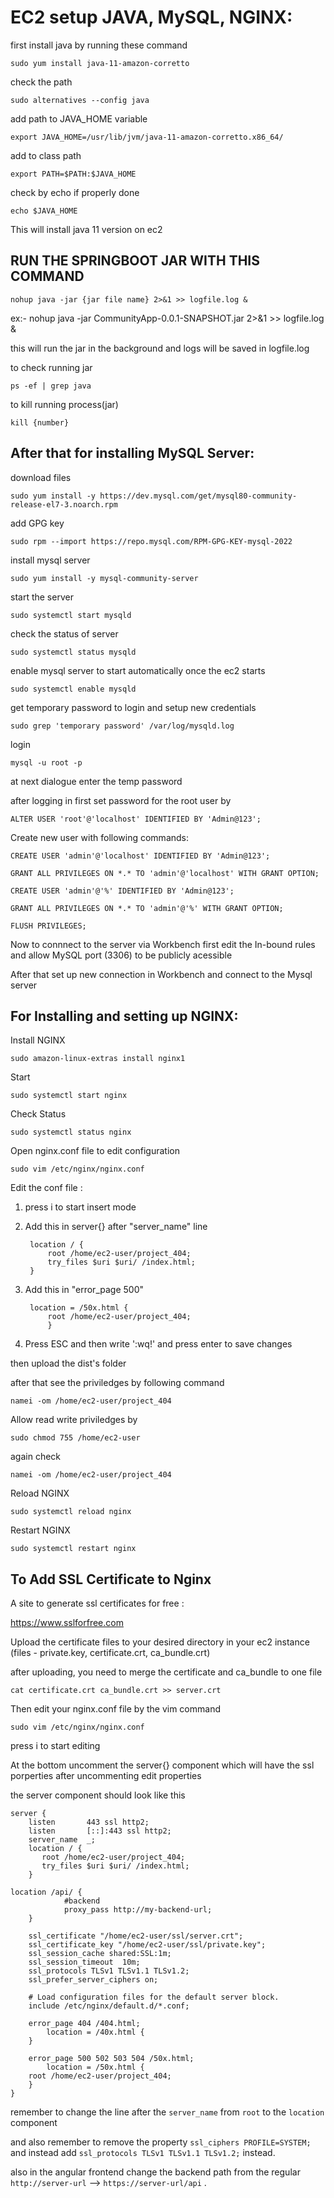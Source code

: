 # EC2 setup JAVA, MySQL, NGINX:

first install java by running these command

	sudo yum install java-11-amazon-corretto

check the path

	sudo alternatives --config java

add path to JAVA_HOME variable

	export JAVA_HOME=/usr/lib/jvm/java-11-amazon-corretto.x86_64/

add to class path

	export PATH=$PATH:$JAVA_HOME

check by echo if properly done

	echo $JAVA_HOME

This will install java 11 version on ec2


## RUN THE SPRINGBOOT JAR WITH THIS COMMAND

	nohup java -jar {jar file name} 2>&1 >> logfile.log &

ex:-	nohup java -jar CommunityApp-0.0.1-SNAPSHOT.jar 2>&1 >> logfile.log &

this will run the jar in the background and logs will be saved in logfile.log

to check running jar

	ps -ef | grep java

to kill running process(jar)

	kill {number}

## After that for installing MySQL Server:

download files

	sudo yum install -y https://dev.mysql.com/get/mysql80-community-release-el7-3.noarch.rpm

add GPG key

	sudo rpm --import https://repo.mysql.com/RPM-GPG-KEY-mysql-2022

install mysql server

	sudo yum install -y mysql-community-server

start the server

	sudo systemctl start mysqld

check the status of server

	sudo systemctl status mysqld

enable mysql server to start automatically once the ec2 starts

	sudo systemctl enable mysqld

get temporary password to login and setup new credentials

	sudo grep 'temporary password' /var/log/mysqld.log

login 

	mysql -u root -p

at next dialogue enter the temp password


after logging in 
first set password for the root user by

	ALTER USER 'root'@'localhost' IDENTIFIED BY 'Admin@123';

Create new user with following commands:

	CREATE USER 'admin'@'localhost' IDENTIFIED BY 'Admin@123';

	GRANT ALL PRIVILEGES ON *.* TO 'admin'@'localhost' WITH GRANT OPTION;

	CREATE USER 'admin'@'%' IDENTIFIED BY 'Admin@123';

	GRANT ALL PRIVILEGES ON *.* TO 'admin'@'%' WITH GRANT OPTION;

	FLUSH PRIVILEGES;

Now to connnect to the server via Workbench 
first edit the In-bound rules and allow MySQL port (3306) to be publicly acessible

After that set up new connection in Workbench and connect to the Mysql server

## For Installing and setting up NGINX:

Install NGINX

	sudo amazon-linux-extras install nginx1

Start 

	sudo systemctl start nginx

Check Status

	sudo systemctl status nginx

Open nginx.conf file to edit configuration

	sudo vim /etc/nginx/nginx.conf

Edit the conf file : 
	
1. press i to start insert mode

2. Add this in server{} after "server_name" line
 
		location / {
			root /home/ec2-user/project_404;
			try_files $uri $uri/ /index.html;
		}


3. Add this in "error_page 500"
 
		location = /50x.html {
			root /home/ec2-user/project_404;
        	}	

4. Press ESC and then write ':wq!' and press enter to save changes


then upload the dist's folder

after that see the priviledges by following command

	namei -om /home/ec2-user/project_404

Allow read write priviledges by

	sudo chmod 755 /home/ec2-user

again check 

	namei -om /home/ec2-user/project_404


Reload NGINX

	sudo systemctl reload nginx

Restart NGINX

	sudo systemctl restart nginx


## To Add SSL Certificate to Nginx

A site to generate ssl certificates for free :  

https://www.sslforfree.com


Upload the certificate files to your desired directory in your ec2 instance (files - private.key, certificate.crt, ca_bundle.crt)

after uploading, you need to merge the certificate and ca_bundle to one file

	cat certificate.crt ca_bundle.crt >> server.crt

Then edit your nginx.conf file by the vim command

	sudo vim /etc/nginx/nginx.conf

 press i to start editing

 At the bottom uncomment the server{} component which will have the ssl porperties
 after uncommenting edit properties

 the server component should look like this

 	server {
        listen       443 ssl http2;
        listen       [::]:443 ssl http2;
        server_name  _;
        location / {
           root /home/ec2-user/project_404;
           try_files $uri $uri/ /index.html;
        }

	location /api/ {
                #backend
                proxy_pass http://my-backend-url;
        }
	
        ssl_certificate "/home/ec2-user/ssl/server.crt";
        ssl_certificate_key "/home/ec2-user/ssl/private.key";
        ssl_session_cache shared:SSL:1m;
        ssl_session_timeout  10m;
        ssl_protocols TLSv1 TLSv1.1 TLSv1.2;
        ssl_prefer_server_ciphers on;

        # Load configuration files for the default server block.
        include /etc/nginx/default.d/*.conf;

        error_page 404 /404.html;
            location = /40x.html {
        }

        error_page 500 502 503 504 /50x.html;
            location = /50x.html {
	    root /home/ec2-user/project_404;
        }
    }


 remember to change the line after the `server_name` from `root` to the `location` component
 
 and also remember to remove the property `ssl_ciphers PROFILE=SYSTEM;` and instead add `ssl_protocols TLSv1 TLSv1.1 TLSv1.2;` instead.

 also in the angular frontend change the backend path from the regular `http://server-url`  -->  `https://server-url/api` .
